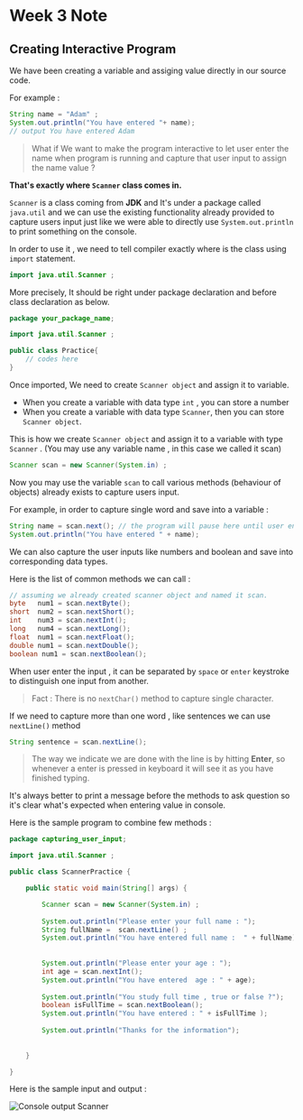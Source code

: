 # Week 3 Note 

## Creating Interactive Program

We have been creating a variable and assiging value directly in our source code. 

For example : 
```java
String name = "Adam" ;
System.out.println("You have entered "+ name); 
// output You have entered Adam
```
>What if We want to make the program interactive to let user enter the name when program is running and capture that user input to assign the name value ? 

**That's exactly where `Scanner` class comes in.**  

`Scanner` is a class coming from **JDK** and It's under a package called `java.util` and we can use the existing functionality already provided to capture users input just like we were able to directly use `System.out.println` to print something on the console. 

In order to use it , we need to tell compiler exactly where is the class using `import` statement.
```java
import java.util.Scanner ;
```
More precisely, It should be right under package declaration and before class declaration as below.
```java
package your_package_name;

import java.util.Scanner ;

public class Practice{
    // codes here
}

```
Once imported, We need to create `Scanner object` and assign it to variable.
* When you create a variable with data type `int` , you can store a number
* When you create a variable with data type `Scanner`, then you can store `Scanner object`.

This is how we create `Scanner object` and assign it to a variable with type `Scanner` . (You may use any variable name , in this case we called it scan)
```java
Scanner scan = new Scanner(System.in) ; 
```
Now you may use the variable `scan` to call various methods (behaviour of objects) already exists to capture users input. 

For example, in order to capture single word and save into a variable : 
```java
String name = scan.next(); // the program will pause here until user enter a word and hit enter. the value will be saved into variable name. we can use it anywhere just like we would do with any variables.
System.out.println("You have entered " + name);
```
We can also capture the user inputs like numbers and boolean and save into corresponding data types. 

Here is the list of common methods we can call : 
```java
// assuming we already created scanner object and named it scan.
byte   num1 = scan.nextByte();
short  num2 = scan.nextShort();
int    num3 = scan.nextInt();
long   num4 = scan.nextLong();
float  num1 = scan.nextFloat();
double num1 = scan.nextDouble();
boolean num1 = scan.nextBoolean();
```
When user enter the input , it can be separated by `space` or `enter` keystroke to distinguish one input from another. 

> Fact : There is no `nextChar()` method to capture single character. 

If we need to capture more than one word , like sentences we can use `nextLine()` method
```java
String sentence = scan.nextLine();
```
>The way we indicate we are done with the line is by hitting **Enter**, so whenever a enter is pressed in keyboard it will see it as you have finished typing. 


It's always better to print a message before the methods to ask question so it's clear what's expected when entering value in console. 

Here is the sample program to combine few methods :

```java
package capturing_user_input;

import java.util.Scanner ; 

public class ScannerPractice {

	public static void main(String[] args) {

		Scanner scan = new Scanner(System.in) ;  
		
		System.out.println("Please enter your full name : ");
		String fullName =  scan.nextLine() ; 
		System.out.println("You have entered full name :  " + fullName);
		
		
		System.out.println("Please enter your age : ");	
		int age = scan.nextInt(); 
		System.out.println("You have entered  age : " + age); 
		
		System.out.println("You study full time , true or false ?");	
		boolean isFullTime = scan.nextBoolean(); 
		System.out.println("You have entered : " + isFullTime );
		
		System.out.println("Thanks for the information");
		
		
	}

}

```
Here is the sample input and output : 

![Console output Scanner](https://user-images.githubusercontent.com/72038048/94945905-624b0580-04a9-11eb-9ead-69ac2ba5bb0e.gif)



